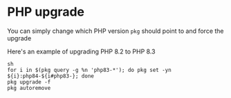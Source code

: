 # PHP upgrade

You can simply change which PHP version `pkg` should point to and force the upgrade

Here's an example of upgrading PHP 8.2 to PHP 8.3

```
sh
for i in $(pkg query -g %n 'php83-*'); do pkg set -yn ${i}:php84-${i#php83-}; done
pkg upgrade -f
pkg autoremove
```